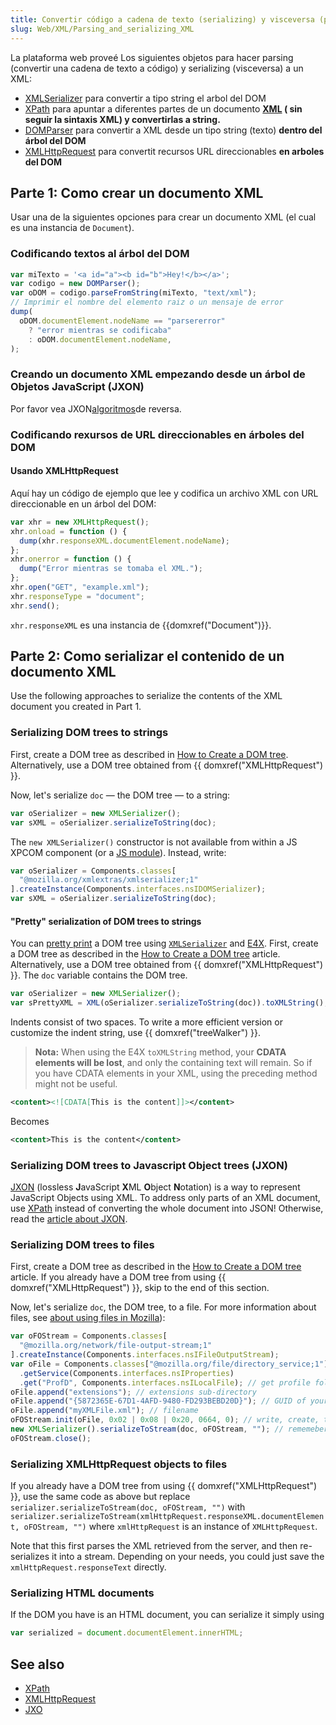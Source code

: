 ```yaml
---
title: Convertir código a cadena de texto (serializing) y visceversa (parsing) a un  XML
slug: Web/XML/Parsing_and_serializing_XML
---
```


La plataforma web proveé Los siguientes objetos para hacer parsing (convertir una cadena de texto a código) y serializing (visceversa) a un XML:

- [XMLSerializer](/en/XMLSerializer) para convertir a tipo string el arbol del DOM
- [XPath](/en/XPath) para apuntar a diferentes partes de un documento **[XML](/en/XML) ( sin seguir la sintaxis XML) y convertirlas a string.**
- [DOMParser](/en/DOM/DOMParser) para convertir a XML desde un tipo string (texto) **dentro del árbol del DOM**
- [XMLHttpRequest](/en/nsIXMLHttpRequest) para convertit recursos URL direccionables **en arboles del DOM**

## Parte 1: Como crear un documento XML

Usar una de la siguientes opciones para crear un documento XML (el cual es una instancia de `Document`).

### Codificando textos al árbol del DOM

```js
var miTexto = '<a id="a"><b id="b">Hey!</b></a>';
var codigo = new DOMParser();
var oDOM = codigo.parseFromString(miTexto, "text/xml");
// Imprimir el nombre del elemento raiz o un mensaje de error
dump(
  oDOM.documentElement.nodeName == "parsererror"
    ? "error mientras se codificaba"
    : oDOM.documentElement.nodeName,
);
```

### Creando un documento XML empezando desde un árbol de Objetos JavaScript (JXON)

Por favor vea JXON[algoritmos](/en/JXON#Reverse_Algorithms)de reversa.

### Codificando rexursos de URL direccionables en árboles del DOM

#### Usando XMLHttpRequest

Aquí hay un código de ejemplo que lee y codifica un archivo XML con URL direccionable en un árbol del DOM:

```js
var xhr = new XMLHttpRequest();
xhr.onload = function () {
  dump(xhr.responseXML.documentElement.nodeName);
};
xhr.onerror = function () {
  dump("Error mientras se tomaba el XML.");
};
xhr.open("GET", "example.xml");
xhr.responseType = "document";
xhr.send();
```

`xhr.responseXML` es una instancia de {{domxref("Document")}}.

## Parte 2: Como serializar el contenido de un documento XML

Use the following approaches to serialize the contents of the XML document you created in Part 1.

### Serializing DOM trees to strings

First, create a DOM tree as described in [How to Create a DOM tree](/en/How_to_create_a_DOM_tree). Alternatively, use a DOM tree obtained from {{ domxref("XMLHttpRequest") }}.

Now, let's serialize `doc` — the DOM tree — to a string:

```js
var oSerializer = new XMLSerializer();
var sXML = oSerializer.serializeToString(doc);
```

The `new XMLSerializer()` constructor is not available from within a JS XPCOM component (or a [JS module](/en/JavaScript_code_modules)). Instead, write:

```js
var oSerializer = Components.classes[
  "@mozilla.org/xmlextras/xmlserializer;1"
].createInstance(Components.interfaces.nsIDOMSerializer);
var sXML = oSerializer.serializeToString(doc);
```

#### "Pretty" serialization of DOM trees to strings

You can [pretty print](http://en.wikipedia.org/wiki/Pretty-print) a DOM tree using [`XMLSerializer`](/en/XMLSerializer) and [E4X](/en/E4X). First, create a DOM tree as described in the [How to Create a DOM tree](/en/How_to_create_a_DOM_tree) article. Alternatively, use a DOM tree obtained from {{ domxref("XMLHttpRequest") }}. The `doc` variable contains the DOM tree.

```js
var oSerializer = new XMLSerializer();
var sPrettyXML = XML(oSerializer.serializeToString(doc)).toXMLString();
```

Indents consist of two spaces. To write a more efficient version or customize the indent string, use {{ domxref("treeWalker") }}.

> **Nota:** When using the E4X `toXMLString` method, your **CDATA elements will be lost**, and only the containing text will remain. So if you have CDATA elements in your XML, using the preceding method might not be useful.

```xml
<content><![CDATA[This is the content]]></content>
```

Becomes

```xml
<content>This is the content</content>
```

### Serializing DOM trees to Javascript Object trees (JXON)

[JXON](/en/JXON) (lossless **J**avaScript **X**ML **O**bject **N**otation) is a way to represent JavaScript Objects using XML. To address only parts of an XML document, use [XPath](/en/XPath) instead of converting the whole document into JSON! Otherwise, read the [article about JXON](/en/JXON).

### Serializing DOM trees to files

First, create a DOM tree as described in the [How to Create a DOM tree](/en/How_to_create_a_DOM_tree) article. If you already have a DOM tree from using {{ domxref("XMLHttpRequest") }}, skip to the end of this section.

Now, let's serialize `doc`, the DOM tree, to a file. For more information about files, see [about using files in Mozilla](/en/Code_snippets/File_I//O)):

```js
var oFOStream = Components.classes[
  "@mozilla.org/network/file-output-stream;1"
].createInstance(Components.interfaces.nsIFileOutputStream);
var oFile = Components.classes["@mozilla.org/file/directory_service;1"]
  .getService(Components.interfaces.nsIProperties)
  .get("ProfD", Components.interfaces.nsILocalFile); // get profile folder
oFile.append("extensions"); // extensions sub-directory
oFile.append("{5872365E-67D1-4AFD-9480-FD293BEBD20D}"); // GUID of your extension
oFile.append("myXMLFile.xml"); // filename
oFOStream.init(oFile, 0x02 | 0x08 | 0x20, 0664, 0); // write, create, truncate
new XMLSerializer().serializeToStream(doc, oFOStream, ""); // rememeber, doc is the DOM tree
oFOStream.close();
```

### Serializing XMLHttpRequest objects to files

If you already have a DOM tree from using {{ domxref("XMLHttpRequest") }}, use the same code as above but replace `serializer.serializeToStream(doc, oFOStream, "")` with `serializer.serializeToStream(xmlHttpRequest.responseXML.documentElement, oFOStream, "")` where `xmlHttpRequest` is an instance of `XMLHttpRequest`.

Note that this first parses the XML retrieved from the server, and then re-serializes it into a stream. Depending on your needs, you could just save the `xmlHttpRequest.responseText` directly.

### Serializing HTML documents

If the DOM you have is an HTML document, you can serialize it simply using

```js
var serialized = document.documentElement.innerHTML;
```

## See also

- [XPath](/en/XPath)
- [XMLHttpRequest](/en/nsIXMLHttpRequest)
- [JXO](/en/JXON)
